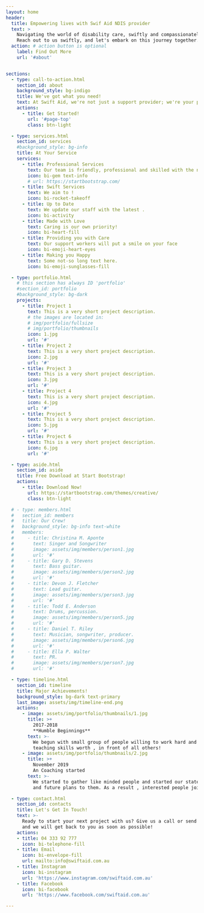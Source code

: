 ```yaml
---
layout: home
header:
  title: Empowering lives with Swif Aid NDIS provider
  text: >
    Navigating the world of disability care, swiftly and compassionately!
    Reach out to us swiftly, and let's embark on this journey together.
  action: # action button is optional
    label: Find Out More
    url: '#about'


sections:
  - type: call-to-action.html
    section_id: about
    background_style: bg-indigo
    title: We've got what you need!
    text: At Swift Aid, we're not just a support provider; we're your partners on the path to empowerment. Our commitment to swiftly delivering care, and support to individuals with disabilities is unwavering. With compassion as our cornerstone and swiftness as our guide, we're here to help you conquer challenges, embrace opportunities, and create a life that's as unique as you are.
    actions:
      - title: Get Started!
        url: '#page-top'
        class: btn-light

  - type: services.html
    section_id: services
    #background_style: bg-info
    title: At Your Service
    services:
      - title: Professional Services
        text: Our team is friendly, professional and skilled with the necessary qualifications to look after you or your loved ones.
        icon: bi-gem text-info
        # url: https://startbootstrap.com/
      - title: Swift Services
        text: We aim to !
        icon: bi-rocket-takeoff
      - title: Up to Date
        text: We update our staff with the latest .
        icon: bi-activity
      - title: Made with Love
        text: Caring is our own priority!
        icon: bi-heart-fill
      - title: Providing you with Care
        text: Our support workers will put a smile on your face
        icon: bi-emoji-heart-eyes
      - title: Making you Happy
        text: Some not-so long text here.
        icon: bi-emoji-sunglasses-fill

  - type: portfolio.html
    # this section has always ID 'portfolio'
    #section_id: portfolio
    #background_style: bg-dark
    projects:
      - title: Project 1
        text: This is a very short project description.
        # the images are located in:
        # img/portfolio/fullsize
        # img/portfolio/thumbnails
        icon: 1.jpg
        url: '#'
      - title: Project 2
        text: This is a very short project description.
        icon: 2.jpg
        url: '#'
      - title: Project 3
        text: This is a very short project description.
        icon: 3.jpg
        url: '#'
      - title: Project 4
        text: This is a very short project description.
        icon: 4.jpg
        url: '#'
      - title: Project 5
        text: This is a very short project description.
        icon: 5.jpg
        url: '#'
      - title: Project 6
        text: This is a very short project description.
        icon: 6.jpg
        url: '#'

  - type: aside.html
    section_id: aside
    title: Free Download at Start Bootstrap!
    actions:
      - title: Download Now!
        url: https://startbootstrap.com/themes/creative/
        class: btn-light

  # - type: members.html
  #   section_id: members
  #   title: Our Crew!
  #   background_style: bg-info text-white
  #   members:
  #     - title: Christina M. Aponte
  #       text: Singer and Songwriter
  #       image: assets/img/members/person1.jpg
  #       url: '#'
  #     - title: Gary D. Stevens
  #       text: Bass guitar.
  #       image: assets/img/members/person2.jpg
  #       url: '#'
  #     - title: Devon J. Fletcher
  #       text: Lead guitar.
  #       image: assets/img/members/person3.jpg
  #       url: '#'
  #     - title: Todd E. Anderson
  #       text: Drums, percussion.
  #       image: assets/img/members/person5.jpg
  #       url: '#'
  #     - title: Daniel T. Riley
  #       text: Musician, songwriter, producer.
  #       image: assets/img/members/person6.jpg
  #       url: '#'
  #     - title: Ella P. Walter
  #       text: PR.
  #       image: assets/img/members/person7.jpg
  #       url: '#'

  - type: timeline.html
    section_id: timeline
    title: Major Achievements!
    background_style: bg-dark text-primary
    last_image: assets/img/timeline-end.png
    actions:
      - image: assets/img/portfolio/thumbnails/1.jpg
        title: >+
          2017-2018
          **Humble Beginnings**
        text: >-
          We begun with small group of people willing to work hard and make our
          teaching skills worth , in front of all others!
      - image: assets/img/portfolio/thumbnails/2.jpg
        title: >+
          November 2019
          An Coaching started
        text: >-
          We started to gather like minded people and started our stategies
          and future plans to them. As a result , interested people joined us!

  - type: contact.html
    section_id: contacts
    title: Let's Get In Touch!
    text: >-
      Ready to start your next project with us? Give us a call or send us an email
      and we will get back to you as soon as possible!
    actions:
    - title: 04 333 92 777
      icon: bi-telephone-fill
    - title: Email
      icon: bi-envelope-fill
      url: mailto:info@swiftaid.com.au
    - title: Instagram
      icon: bi-instagram
      url: 'https://www.instagram.com/swiftaid.com.au'
    - title: Facebook
      icon: bi-facebook
      url: 'https://www.facebook.com/swiftaid.com.au'

---
```

